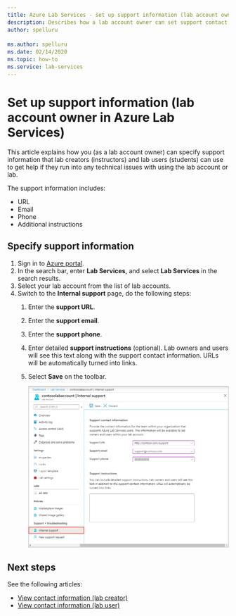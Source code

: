 ```yaml
---
title: Azure Lab Services - set up support information (lab account owner)
description: Describes how a lab account owner can set support contact information. Lab creators and lab users can view and use it to get help. 
author: spelluru

ms.author: spelluru
ms.date: 02/14/2020
ms.topic: how-to
ms.service: lab-services
---
```

# Set up support information (lab account owner in Azure Lab Services)
This article explains how you (as a lab account owner) can specify support information that lab creators (instructors) and lab users (students) can use to get help if they run into any technical issues with using the lab account or lab. 

The support information includes:

- URL
- Email
- Phone
- Additional instructions 

## Specify support information
1. Sign in to [Azure portal](https://portal.azure.com).
2. In the search bar, enter **Lab Services**, and select **Lab Services** in the search results. 
3. Select your lab account from the list of lab accounts. 
4. Switch to the **Internal support** page, do the following steps:
    1. Enter the **support URL**. 
	 2. Enter the **support email**. 
	 3. Enter the **support phone**.
	 4. Enter detailed **support instructions** (optional). Lab owners and users will see this text along with the support contact information. URLs will be automatically turned into links. 
	 5. Select **Save** on the toolbar.

	     ![Internal support page](../media/lab-account-owner-support-information/internal-support-page.png)		


## Next steps
See the following articles:

- [View contact information (lab creator)](view-contact-information-lab-creator.md)
- [View contact information (lab user)](view-contact-information-lab-user.md)
